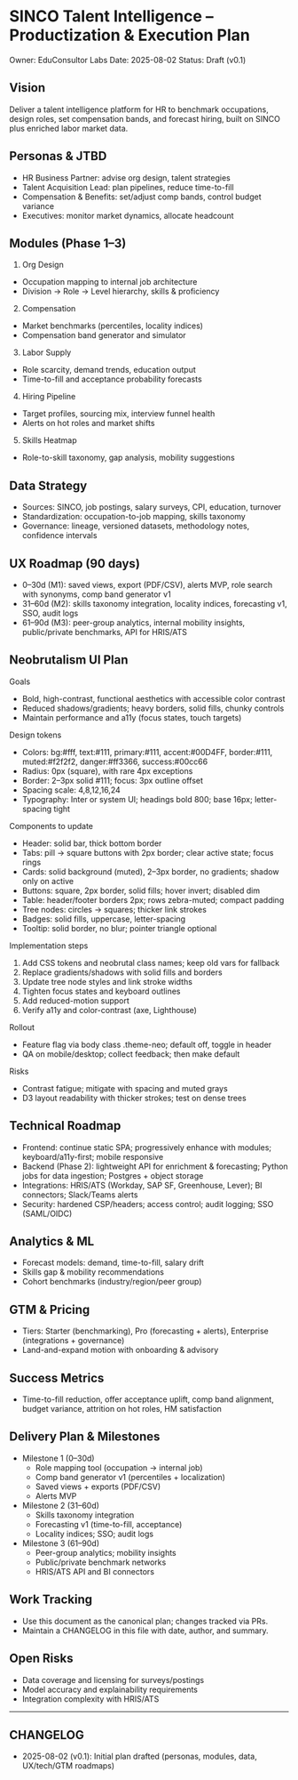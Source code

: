 # SINCO Talent Intelligence – Productization & Execution Plan

Owner: EduConsultor Labs
Date: 2025-08-02
Status: Draft (v0.1)

## Vision

Deliver a talent intelligence platform for HR to benchmark occupations, design roles, set compensation bands, and forecast hiring, built on SINCO plus enriched labor market data.

## Personas & JTBD

- HR Business Partner: advise org design, talent strategies
- Talent Acquisition Lead: plan pipelines, reduce time-to-fill
- Compensation & Benefits: set/adjust comp bands, control budget variance
- Executives: monitor market dynamics, allocate headcount

## Modules (Phase 1–3)

1. Org Design

- Occupation mapping to internal job architecture
- Division -> Role -> Level hierarchy, skills & proficiency

2. Compensation

- Market benchmarks (percentiles, locality indices)
- Compensation band generator and simulator

3. Labor Supply

- Role scarcity, demand trends, education output
- Time-to-fill and acceptance probability forecasts

4. Hiring Pipeline

- Target profiles, sourcing mix, interview funnel health
- Alerts on hot roles and market shifts

5. Skills Heatmap

- Role-to-skill taxonomy, gap analysis, mobility suggestions

## Data Strategy

- Sources: SINCO, job postings, salary surveys, CPI, education, turnover
- Standardization: occupation-to-job mapping, skills taxonomy
- Governance: lineage, versioned datasets, methodology notes, confidence intervals

## UX Roadmap (90 days)

- 0–30d (M1): saved views, export (PDF/CSV), alerts MVP, role search with synonyms, comp band generator v1
- 31–60d (M2): skills taxonomy integration, locality indices, forecasting v1, SSO, audit logs
- 61–90d (M3): peer-group analytics, internal mobility insights, public/private benchmarks, API for HRIS/ATS

## Neobrutalism UI Plan

Goals

- Bold, high-contrast, functional aesthetics with accessible color contrast
- Reduced shadows/gradients; heavy borders, solid fills, chunky controls
- Maintain performance and a11y (focus states, touch targets)

Design tokens

- Colors: bg:#fff, text:#111, primary:#111, accent:#00D4FF, border:#111, muted:#f2f2f2, danger:#ff3366, success:#00cc66
- Radius: 0px (square), with rare 4px exceptions
- Border: 2–3px solid #111; focus: 3px outline offset
- Spacing scale: 4,8,12,16,24
- Typography: Inter or system UI; headings bold 800; base 16px; letter-spacing tight

Components to update

- Header: solid bar, thick bottom border
- Tabs: pill -> square buttons with 2px border; clear active state; focus rings
- Cards: solid background (muted), 2–3px border, no gradients; shadow only on active
- Buttons: square, 2px border, solid fills; hover invert; disabled dim
- Table: header/footer borders 2px; rows zebra-muted; compact padding
- Tree nodes: circles -> squares; thicker link strokes
- Badges: solid fills, uppercase, letter-spacing
- Tooltip: solid border, no blur; pointer triangle optional

Implementation steps

1) Add CSS tokens and neobrutal class names; keep old vars for fallback
2) Replace gradients/shadows with solid fills and borders
3) Update tree node styles and link stroke widths
4) Tighten focus states and keyboard outlines
5) Add reduced-motion support
6) Verify a11y and color-contrast (axe, Lighthouse)

Rollout

- Feature flag via body class .theme-neo; default off, toggle in header
- QA on mobile/desktop; collect feedback; then make default

Risks

- Contrast fatigue; mitigate with spacing and muted grays
- D3 layout readability with thicker strokes; test on dense trees

## Technical Roadmap

- Frontend: continue static SPA; progressively enhance with modules; keyboard/a11y-first; mobile responsive
- Backend (Phase 2): lightweight API for enrichment & forecasting; Python jobs for data ingestion; Postgres + object storage
- Integrations: HRIS/ATS (Workday, SAP SF, Greenhouse, Lever); BI connectors; Slack/Teams alerts
- Security: hardened CSP/headers; access control; audit logging; SSO (SAML/OIDC)

## Analytics & ML

- Forecast models: demand, time-to-fill, salary drift
- Skills gap & mobility recommendations
- Cohort benchmarks (industry/region/peer group)

## GTM & Pricing

- Tiers: Starter (benchmarking), Pro (forecasting + alerts), Enterprise (integrations + governance)
- Land-and-expand motion with onboarding & advisory

## Success Metrics

- Time-to-fill reduction, offer acceptance uplift, comp band alignment, budget variance, attrition on hot roles, HM satisfaction

## Delivery Plan & Milestones

- Milestone 1 (0–30d)
  - Role mapping tool (occupation -> internal job)
  - Comp band generator v1 (percentiles + localization)
  - Saved views + exports (PDF/CSV)
  - Alerts MVP
- Milestone 2 (31–60d)
  - Skills taxonomy integration
  - Forecasting v1 (time-to-fill, acceptance)
  - Locality indices; SSO; audit logs
- Milestone 3 (61–90d)
  - Peer-group analytics; mobility insights
  - Public/private benchmark networks
  - HRIS/ATS API and BI connectors

## Work Tracking

- Use this document as the canonical plan; changes tracked via PRs.
- Maintain a CHANGELOG in this file with date, author, and summary.

## Open Risks

- Data coverage and licensing for surveys/postings
- Model accuracy and explainability requirements
- Integration complexity with HRIS/ATS

---

## CHANGELOG

- 2025-08-02 (v0.1): Initial plan drafted (personas, modules, data, UX/tech/GTM roadmaps)
